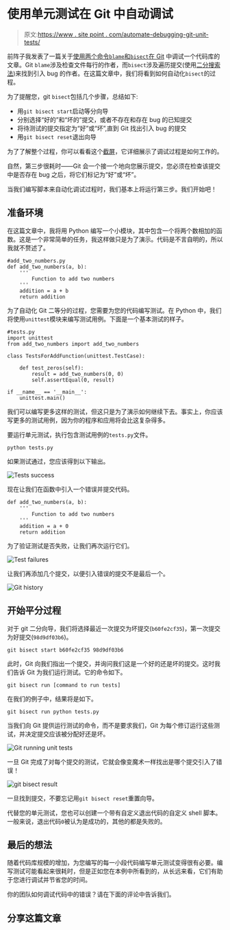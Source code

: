 # 使用单元测试在 Git 中自动调试

> 原文:[https://www . site point . com/automate-debugging-git-unit-tests/](https://www.sitepoint.com/automate-debugging-git-unit-tests/)

前阵子我发表了一篇关于[使用两个命令`blame`和`bisect`在 Git](https://www.sitepoint.com/debugging-git-blame-bisect/) 中调试一个代码库的文章。Git `blame`涉及检查文件每行的作者，而`bisect`涉及遍历提交(使用[二分搜索法](http://en.wikipedia.org/wiki/Binary_search_algorithm))来找到引入 bug 的作者。在这篇文章中，我们将看到如何自动化`bisect`的过程。

为了提醒您，git `bisect`包括几个步骤，总结如下:

*   用`git bisect start`启动等分向导
*   分别选择“好的”和“坏的”提交，或者不存在和存在 bug 的已知提交
*   将待测试的提交指定为“好”或“坏”,直到 Git 找出引入 bug 的提交
*   用`git bisect reset`退出向导

为了了解整个过程，你可以看看这个[截屏](http://randyfay.com/node/55)，它详细展示了调试过程是如何工作的。

自然，第三步很耗时——Git 会一个接一个地向您展示提交，您必须在检查该提交中是否存在 bug 之后，将它们标记为“好”或“坏”。

当我们编写脚本来自动化调试过程时，我们基本上将运行第三步。我们开始吧！

## 准备环境

在这篇文章中，我将用 Python 编写一个小模块，其中包含一个将两个数相加的函数。这是一个非常简单的任务，我这样做只是为了演示。代码是不言自明的，所以我就不赘述了。

```
#add_two_numbers.py
def add_two_numbers(a, b):
    '''
        Function to add two numbers
    '''
    addition = a + b
    return addition
```

为了自动化 Git 二等分的过程，您需要为您的代码编写测试。在 Python 中，我们将使用`unittest`模块来编写测试用例。下面是一个基本测试的样子。

```
#tests.py
import unittest
from add_two_numbers import add_two_numbers

class TestsForAddFunction(unittest.TestCase):

    def test_zeros(self):
        result = add_two_numbers(0, 0)
        self.assertEqual(0, result)

if __name__ == '__main__':
    unittest.main()
```

我们可以编写更多这样的测试，但这只是为了演示如何继续下去。事实上，你应该写更多的测试用例，因为你的程序和应用将会比这复杂得多。

要运行单元测试，执行包含测试用例的`tests.py`文件。

```
python tests.py
```

如果测试通过，您应该得到以下输出。

![Tests success](../Images/e3f7a1917feb08d18c8b28ba7f3930bc.png)

现在让我们在函数中引入一个错误并提交代码。

```
def add_two_numbers(a, b):
    '''
        Function to add two numbers
    '''
    addition = a + 0
    return addition
```

为了验证测试是否失败，让我们再次运行它们。

![Test failures](../Images/0946884e5b7236fdf92b2f1f3a138987.png)

让我们再添加几个提交，以便引入错误的提交不是最后一个。

![Git history](../Images/938befbcd521b1b227bd66a986b27183.png)

## 开始平分过程

对于 git 二分向导，我们将选择最近一次提交为坏提交(`b60fe2cf35`)，第一次提交为好提交(`98d9df03b6`)。

```
git bisect start b60fe2cf35 98d9df03b6
```

此时，Git 向我们指出一个提交，并询问我们这是一个好的还是坏的提交。这时我们告诉 Git 为我们运行测试。它的命令如下。

```
git bisect run [command to run tests]
```

在我们的例子中，结果将是如下。

```
git bisect run python tests.py
```

当我们向 Git 提供运行测试的命令，而不是要求我们，Git 为每个修订运行这些测试，并决定提交应该被分配好还是坏。

![Git running unit tests](../Images/b46228c6cb4c8b291c65f68b6e8a48be.png)

一旦 Git 完成了对每个提交的测试，它就会像变魔术一样找出是哪个提交引入了错误！

![git bisect result](../Images/a400375a8f940234781033b0374b5ee5.png)

一旦找到提交，不要忘记用`git bisect reset`重置向导。

代替您的单元测试，您也可以创建一个带有自定义退出代码的自定义 shell 脚本。一般来说，退出代码`0`被认为是成功的，其他的都是失败的。

## 最后的想法

随着代码库规模的增加，为您编写的每一小段代码编写单元测试变得很有必要。编写测试可能看起来很耗时，但是正如您在本例中所看到的，从长远来看，它们有助于您进行调试并节省您的时间。

你的团队如何调试代码中的错误？请在下面的评论中告诉我们。

## 分享这篇文章